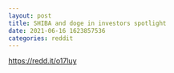 ```yaml
--- 
layout: post 
title: SHIBA and doge in investors spotlight 
date: 2021-06-16 1623857536 
categories: reddit 
--- 
```

https://redd.it/o17luy